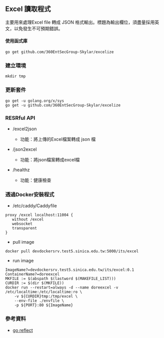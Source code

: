 ## Excel 讀取程式
主要用來處理Excel file 轉成 JSON 格式輸出。標題為輸出欄位，須盡量採用英文，以免發生不可預期錯誤。

#### 使用函式庫
```
go get github.com/360EntSecGroup-Skylar/excelize
```

### 建立環境
```
mkdir tmp
```

### 更新套件

```
go get -u golang.org/x/sys
go get -u github.com/360EntSecGroup-Skylar/excelize
```

### RESRful API
* /excel2json
  - 功能：將上傳的Excel檔案轉成 json 檔

* /json2excel
  - 功能：將json檔案轉成excel檔

* /healthz
  - 功能：健康檢查

### 透過Docker安裝程式
* /etc/caddy/Caddyfile
```
proxy /excel localhost:11004 {
   without /excel
   websocket
   transparent
}
```

* pull image
```
docker pull devdockersrv.test5.sinica.edu.tw:5000/its/excel 
```

* run image
```
ImageName?=devdockersrv.test5.sinica.edu.tw/its/excel:0.1
ContainerName?=doreexcel
MKFILE := $(abspath $(lastword $(MAKEFILE_LIST)))
CURDIR := $(dir $(MKFILE))
docker run --restart=always -d --name doreexcel -v /etc/localtime:/etc/localtime:ro \
	-v ${CURDIR}tmp:/tmp/excel \
	--env-file ./envfile \
	-p ${PORT}:80 ${ImageName}
```

### 參考資料
* [go reflect](https://stackoverflow.com/questions/47187680/how-do-i-change-fields-a-slice-of-structs-using-reflect)
